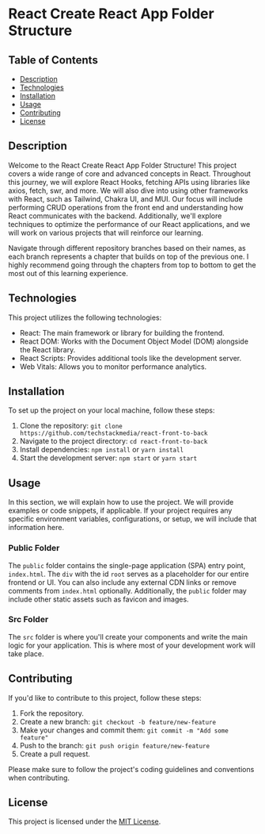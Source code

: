 # React Create React App Folder Structure

## Table of Contents

- [Description](#description)
- [Technologies](#technologies)
- [Installation](#installation)
- [Usage](#usage)
- [Contributing](#contributing)
- [License](#license)

## Description

Welcome to the React Create React App Folder Structure! This project covers a wide range of core and advanced concepts in React. Throughout this journey, we will explore React Hooks, fetching APIs using libraries like axios, fetch, swr, and more. We will also dive into using other frameworks with React, such as Tailwind, Chakra UI, and MUI. Our focus will include performing CRUD operations from the front end and understanding how React communicates with the backend. Additionally, we'll explore techniques to optimize the performance of our React applications, and we will work on various projects that will reinforce our learning.

Navigate through different repository branches based on their names, as each branch represents a chapter that builds on top of the previous one. I highly recommend going through the chapters from top to bottom to get the most out of this learning experience.

## Technologies

This project utilizes the following technologies:

- React: The main framework or library for building the frontend.
- React DOM: Works with the Document Object Model (DOM) alongside the React library.
- React Scripts: Provides additional tools like the development server.
- Web Vitals: Allows you to monitor performance analytics.

## Installation

To set up the project on your local machine, follow these steps:

1. Clone the repository: `git clone https://github.com/techstackmedia/react-front-to-back`
2. Navigate to the project directory: `cd react-front-to-back`
3. Install dependencies: `npm install` or `yarn install`
4. Start the development server: `npm start` or `yarn start`

## Usage

In this section, we will explain how to use the project. We will provide examples or code snippets, if applicable. If your project requires any specific environment variables, configurations, or setup, we will include that information here.

### Public Folder

The `public` folder contains the single-page application (SPA) entry point, `index.html`. The `div` with the id `root` serves as a placeholder for our entire frontend or UI. You can also include any external CDN links or remove comments from `index.html` optionally. Additionally, the `public` folder may include other static assets such as favicon and images.

### Src Folder

The `src` folder is where you'll create your components and write the main logic for your application. This is where most of your development work will take place.

## Contributing

If you'd like to contribute to this project, follow these steps:

1. Fork the repository.
2. Create a new branch: `git checkout -b feature/new-feature`
3. Make your changes and commit them: `git commit -m "Add some feature"`
4. Push to the branch: `git push origin feature/new-feature`
5. Create a pull request.

Please make sure to follow the project's coding guidelines and conventions when contributing.

## License

This project is licensed under the [MIT License](https://opensource.org/licenses/MIT).
